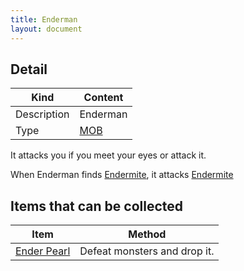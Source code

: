 ```yaml
---
title: Enderman
layout: document
---
```

## Detail

|Kind|Content|
|---|---|
|Description|Enderman|
|Type|[MOB](MOB)|

It attacks you if you meet your eyes or attack it.

When Enderman finds [Endermite](Endermite), it attacks [Endermite](Endermite)

## Items that can be collected

|Item|Method|
|---|---|
|[Ender Pearl](Ender_Pearl)|Defeat monsters and drop it.|

